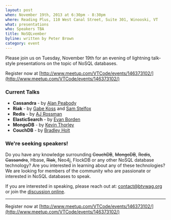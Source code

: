 ```yaml
---
layout: post
when: November 19th, 2013 at 6:30pm - 8:30pm
where: Reading Plus, 110 West Canal Street, Suite 301, Winooski, VT
what: presentations
who: Speakers TBA
title: NoSQLvember
byline: written by Peter Brown
category: event
---
```


Please join us on Tuesday, November 19th for an evening of lightning
talk-style presentations on the topic of NoSQL databases.

Register now at [http://www.meetup.com/VTCode/events/146373102/](http://www.meetup.com/VTCode/events/146373102/)

### Current Talks

* **Cassandra** - by [Alan Peabody](https://twitter.com/alanpeabody)
* **Riak** - by [Gabe Koss](https://twitter.com/granolocks) and [Sam Stelfox](https://twitter.com/SamStelfox)
* **Redis** - by [AJ Rossman](https://twitter.com/AJ_Rossman)
* **ElasticSearch** - by [Evan Borden](https://twitter.com/evanborden)
* **MongoDB** - by [Kevin Thorley](https://twitter.com/kevinthorley)
* **CouchDB** - by [Bradley Holt](https://twitter.com/BradleyHolt)

### We're seeking speakers!

Do you have any knowledge surrounding <del>CouchDB</del>, <del>MongoDB</del>, <del>Redis</del>, <del>Cassandra</del>, Hbase, <del>Riak</del>, Neo4j, FlockDB or any other NoSQL database technology? Are you interested in learning about any of these technologies? We are looking for members of the community who are passionate or interested in NoSQL databases to speak.

If you are interested in speaking, please reach out at: [contact@btvwag.org](mailto:contact@btvwag.org) or join the [discussion online](http://vtonline.org/t/seeking-speakers-btvwag-nosql-night-nov-19th/11).

---

Register now at [http://www.meetup.com/VTCode/events/146373102/](http://www.meetup.com/VTCode/events/146373102/)
